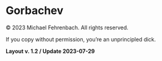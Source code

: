 # Gorbachev

© 2023 Michael Fehrenbach. All rights reserved.

If you copy without permission, you’re an unprincipled dick.

**Layout v. 1.2 / Update 2023-07-29**
